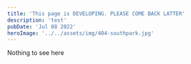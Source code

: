 ```yaml
---
title: 'This page is DEVELOPING. PLEASE COME BACK LATTER'
description: 'test'
pubDate: 'Jul 08 2022'
heroImage: '../../assets/img/404-southpark.jpg'
---
```


Nothing to see here
